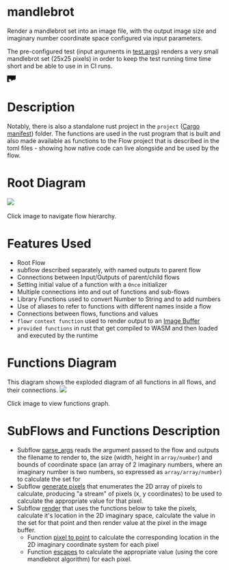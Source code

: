 mandlebrot
==
Render a mandlebrot set into an image file, with the output image size and imaginary number coordinate 
space configured via input parameters.

The pre-configured test (input arguments in [test.args](test.args)) renders a very small mandlebrot 
set (25x25 pixels) in order to keep the test running time time short and be able to use in in CI runs.

<a href="expected.file" target="_blank"><img src="expected.file"></a>

Description
===
Notably, there is also a standalone rust project in the `project` ([Cargo manifest](project/Cargo.toml)) folder.
The functions are used in the rust program that is built and also made available as functions to the 
Flow project that is described in the toml files - showing how native code can live alongside and be used by 
the flow.

Root Diagram
===
<a href="root.dot.svg" target="_blank"><img src="root.dot.svg"></a>

Click image to navigate flow hierarchy.

Features Used
===
* Root Flow
* subflow described separately, with named outputs to parent flow
* Connections between Input/Outputs of parent/child flows
* Setting initial value of a function with a `Once` initializer
* Multiple connections into and out of functions and sub-flows
* Library Functions used to convert Number to String and to add numbers
* Use of aliases to refer to functions with different names inside a flow
* Connections between flows, functions and values
* `flowr` `context function` used to render output to an [Image Buffer](../../flowr/src/cli/image/image_buffer.md)
* `provided functions` in rust that get compiled to WASM and then loaded and executed by the runtime

Functions Diagram
===
This diagram shows the exploded diagram of all functions in all flows, and their connections.
<a href="functions.dot.svg" target="_blank"><img src="functions.dot.svg"></a>

Click image to view functions graph.

SubFlows and Functions Description
===
- Subflow [parse_args](parse_args.toml) reads the argument passed to the flow and outputs the filename to render to, 
the size (width, height in `array/number`) and bounds of coordinate space (an array of 2 imaginary numbers,
where an imaginary number is two numbers, so expressed as `array/array/number`) to calculate the set for
- Subflow [generate pixels](generate_pixels.toml) that enumerates the 2D array of pixels to calculate, producing
"a stream" of pixels (x, y coordinates) to be used to calculate the appropriate value for that pixel.
- Subflow [render](render.toml) that uses the functions below to take the pixels, calculate it's location
in the 2D imaginary space, calculate the value in the set for that point and then render value at the pixel
in the image buffer.
  - Function [pixel to point](pixel_to_point/pixel_to_point.md) to calculate the corresponding location
in the 2D imaginary coordinate system for each pixel
  - Function [escapes](escapes/escapes.md) to calculate the appropriate value (using the core mandlebrot algorithm) for
  each pixel.